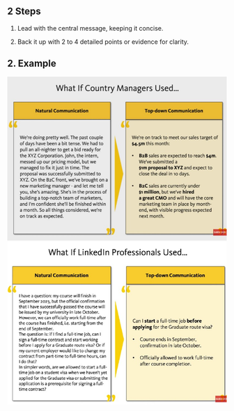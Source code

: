 ## 2 Steps

1. Lead with the central message, keeping it concise.

2. Back it up with 2 to 4 detailed points or evidence for clarity.


## 2. Example

<img src="../Img/How_to_speak_like_a_consultant_1.jpg">

<img src="../Img/How_to_speak_like_a_consultant_2.jpg">